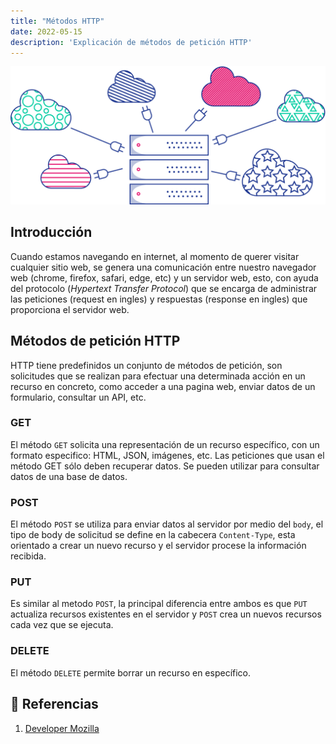 ```yaml
---
title: "Métodos HTTP"
date: 2022-05-15
description: 'Explicación de métodos de petición HTTP'
---
```

<div align="center">
    <img src="../../docs/images/http_design.png" width="700">
</div>

## Introducción

Cuando estamos navegando en internet, al momento de querer visitar cualquier sitio web, se genera una comunicación entre nuestro navegador web (chrome, firefox, safari, edge, etc) y un servidor web, esto, con ayuda del protocolo (_Hypertext Transfer Protocol_) que se encarga de administrar las peticiones (request en ingles) y respuestas (response en ingles) que proporciona el servidor web.

## Métodos de petición HTTP

HTTP tiene predefinidos un conjunto de métodos de petición, son solicitudes que se realizan para efectuar una determinada acción en un recurso en concreto, como acceder a una pagina web, enviar datos de un formulario, consultar un API, etc.

### GET

El método `GET`  solicita una representación de un recurso específico, con un formato especifico: HTML, JSON, imágenes, etc. Las peticiones que usan el método GET sólo deben recuperar datos. Se pueden utilizar para consultar datos de una base de datos.

### POST

El método `POST` se utiliza para enviar datos al servidor por medio del `body`, el tipo de body de solicitud se define en la cabecera `Content-Type`, esta orientado a crear un nuevo recurso y el servidor procese la información recibida.

### PUT

Es similar al metodo `POST`, la principal diferencia entre ambos es que `PUT` actualiza recursos existentes en el servidor y `POST` crea un nuevos recursos cada vez que se ejecuta.

### DELETE

El método `DELETE` permite borrar un recurso en específico.

## 📕 Referencias

1. [Developer Mozilla](https://developer.mozilla.org/es/docs/Web/HTTP/Methods)